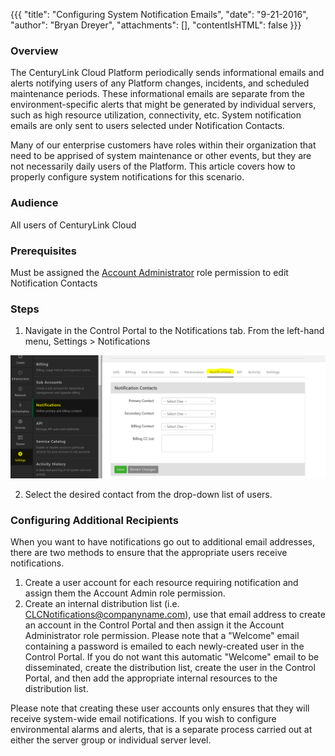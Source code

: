 {{{
  "title": "Configuring System Notification Emails",
  "date": "9-21-2016",
  "author": "Bryan Dreyer",
  "attachments": [],
  "contentIsHTML": false
}}}

### Overview

The CenturyLink Cloud Platform periodically sends informational emails and alerts notifying users of any Platform changes, incidents, and scheduled maintenance periods. These informational emails are separate from the environment-specific alerts that might be generated by individual servers, such as high resource utilization, connectivity, etc. System notification emails are only sent to users selected under Notification Contacts.

Many of our enterprise customers have roles within their organization that need to be apprised of system maintenance or other events, but they  are not necessarily daily users of the Platform. This article covers how to properly configure system notifications for this scenario.

### Audience

All users of CenturyLink Cloud

### Prerequisites

Must be assigned the [Account Administrator](//www.ctl.io/role-permissions-matrix) role permission to edit Notification Contacts

### Steps

1. Navigate in the Control Portal to the Notifications tab. From the left-hand menu, Settings > Notifications  

  ![Notification](../images/configuring-system-notification-emails1.PNG)

2. Select the desired contact from the drop-down list of users.

### Configuring Additional Recipients

When you want to have notifications go out to additional email addresses, there are two methods to ensure that the appropriate users receive notifications.

1. Create a user account for each resource requiring notification and assign them the Account Admin role permission.
2. Create an internal distribution list (i.e. CLCNotifications@companyname.com), use that email address to create an account in the Control Portal and then assign it the Account Administrator role permission. Please note that a "Welcome" email containing a password is emailed to each newly-created user in the Control Portal. If you do not want this automatic "Welcome" email to be disseminated, create the distribution list, create the user in the Control Portal, and then add the appropriate internal resources to the distribution list.

Please note that creating these user accounts only ensures that they will receive system-wide email notifications. If you wish to configure environmental alarms and alerts, that is a separate process carried out at either the server group or individual server level.
 
